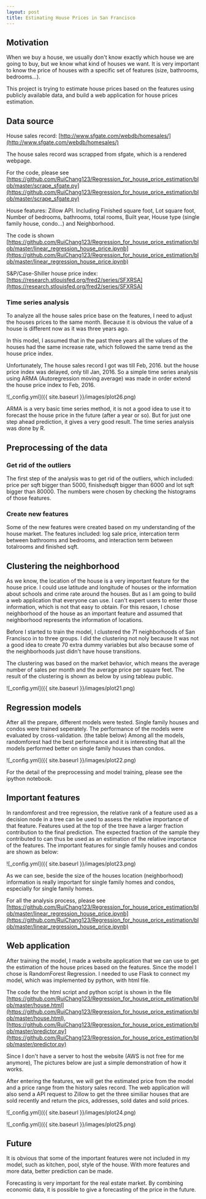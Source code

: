 ```yaml
---
layout: post
title: Estimating House Prices in San Francisco
---
```


## Motivation
When we buy a house, we usually don't know exactly which house we are going to buy, but we know what kind of houses we want.
It is very important to know the price of houses with a specific set of features (size, bathrooms, bedrooms...).

This project is trying to estimate house prices based on the features using publicly available data, and build a web application for house prices estimation.

## Data source
House sales record: [http://www.sfgate.com/webdb/homesales/](http://www.sfgate.com/webdb/homesales/)

The house sales record was scrapped from sfgate, which is a rendered webpage.

For the code, please see [https://github.com/RuiChang123/Regression_for_house_price_estimation/blob/master/scrape_sfgate.py](https://github.com/RuiChang123/Regression_for_house_price_estimation/blob/master/scrape_sfgate.py)

House features: Zillow API. Including Finished square foot, Lot square foot, Number of bedrooms, bathrooms, total rooms, Built year, House type (single family house, condo…) and Neighborhood.

The code is shown 
[https://github.com/RuiChang123/Regression_for_house_price_estimation/blob/master/linear_regression_house_price.ipynb](https://github.com/RuiChang123/Regression_for_house_price_estimation/blob/master/linear_regression_house_price.ipynb)

S&P/Case-Shiller house price index: [https://research.stlouisfed.org/fred2/series/SFXRSA](https://research.stlouisfed.org/fred2/series/SFXRSA)

### Time series analysis
To analyze all the house sales price base on the features, I need to adjust the houses prices to the same month. Because it is obvious
the value of a house is different now as it was three years ago.

In this model, I assumed that in the past three years all the values of the houses had the same increase rate, which followed the same 
trend as the house price index.

Unfortunately, The house sales record I got was till Feb, 2016. but the house price index was delayed, only till Jan, 2016.
So a simple time series analysis using ARMA (Autoregression moving average) was made in order extend the house price index to Feb, 2016.

![_config.yml]({{ site.baseurl }}/images/plot26.png)

ARMA is a very basic time series method, it is not a good idea to use it to forecast the house price in the future (after a year or so). But for just one step ahead prediction, it gives a very good result.
The time series analysis was done by R.

## Preprocessing of the data

### Get rid of the outliers
The first step of the analysis was to get rid of the outliers, which included: price per sqft bigger than 5000, finishedsqft bigger than 6000 and lot sqft bigger than 80000. The numbers were chosen by checking the histograms of those features.

### Create new features
Some of the new features were created based on my understanding of the house market. The features included: log sale price, intercation term between bathrooms and bedrooms, and interaction term between totalrooms and finished sqft.

## Clustering the neighborhood
As we know, the location of the house is a very important feature for the house price. I could use latitude and longitude of houses or the information about schools and crime rate around the houses. But as I am going to build a web application that everyone can use. I can't expert users to enter those information, which is not that easy to obtain. 
For this resaon, I chose neighborhood of the house as an important feature and assumed that neighborhood represents the information of locations.

Before I started to train the model, I clustered the 71 neighborhoods of San Francisco in to three groups.
I did the clustering not noly because It was not a good idea to create 70 extra dummy variables but also because some of the neighborhoods just didn't have house transitions.

The clustering was based on the market behavior, which means the average number of sales per month and the average price per square feet.
The result of the clustering is shown as below by using tableau public.

![_config.yml]({{ site.baseurl }}/images/plot21.png)

## Regression models
After all the prepare, different models were tested. Single family houses and condos were trained seperately.
The performance of the models were evaluated by cross-validation. (the table below)
Among all the models, randomforest had the best performance and it is interesting that all the models performed better on single family
houses than condos.

![_config.yml]({{ site.baseurl }}/images/plot22.png)

For the detail of the preprocessing and model training, please see the ipython notebook.

## Important features
In randomforest and tree regression, the relative rank of a feature used as a decision node in a tree can be used to assess the relative importance of that feature. Features used at the top of the tree have a larger fraction contribution to the final prediction. The expected fraction of the sample they contributed to can thus be used as an estimation of the relative importance of the features.
The important features for single family houses and condos are shown as below:

![_config.yml]({{ site.baseurl }}/images/plot23.png)

As we can see, beside the size of the houses location (neighborhood) information is really important for single family homes and condos, especially for single family homes.

For all the analysis process, please see [https://github.com/RuiChang123/Regression_for_house_price_estimation/blob/master/linear_regression_house_price.ipynb](https://github.com/RuiChang123/Regression_for_house_price_estimation/blob/master/linear_regression_house_price.ipynb)

## Web application
After training the model, I made a website application that we can use to get the estimation of the house prices based on the features.
Since the model I chose is RandomForest Regression. I needed to use Flask to connect my model, which was implemented by python, with html file.

The code for the html script and python script is shown in the file [https://github.com/RuiChang123/Regression_for_house_price_estimation/blob/master/house.html](https://github.com/RuiChang123/Regression_for_house_price_estimation/blob/master/house.html), [https://github.com/RuiChang123/Regression_for_house_price_estimation/blob/master/predictor.py](https://github.com/RuiChang123/Regression_for_house_price_estimation/blob/master/predictor.py)

Since I don't have a server to host the website (AWS is not free for me anymore), The pictures below are just a simple demonstration of how it works.

After entering the features, we will get the estimated price from the model and a price range from the history sales record.
The web application will also send a API request to Zillow to get the three similiar houses that are sold recently and return the pics, addresses, sold dates and sold prices.

![_config.yml]({{ site.baseurl }}/images/plot24.png)

![_config.yml]({{ site.baseurl }}/images/plot25.png)

## Future
It is obvious that some of the important features were not included in my model, such as kitchen, pool, style of the house.
With more features and more data, better prediction can be made.

Forecasting is very important for the real estate market. 
By combining economic data, it is possible to give a forecasting of the price in the future.




